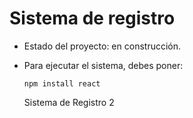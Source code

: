 <h1> Sistema de registro</h1>

- Estado del proyecto: en construcción.

- Para ejecutar el sistema, debes poner:

  ```npm install react```

  Sistema de Registro 2
